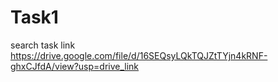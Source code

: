 # Task1
search task link
https://drive.google.com/file/d/16SEQsyLQkTQJZtTYjn4kRNF-ghxCJfdA/view?usp=drive_link
